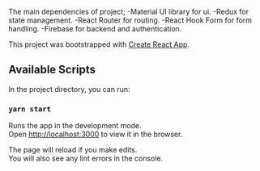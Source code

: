 The main dependencies of project;
  -Material UI library for ui.
  -Redux for state management.
  -React Router for routing.
  -React Hook Form for form handling.
  -Firebase for backend and authentication.

This project was bootstrapped with [Create React App](https://github.com/facebook/create-react-app).

## Available Scripts

In the project directory, you can run:

### `yarn start`

Runs the app in the development mode.<br />
Open [http://localhost:3000](http://localhost:3000) to view it in the browser.

The page will reload if you make edits.<br />
You will also see any lint errors in the console.